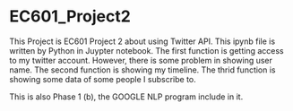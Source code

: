 # EC601_Project2
This Project is EC601 Project 2 about using Twitter API.
This ipynb file is written by Python in Juypter notebook. 
The first function is getting access to my twitter account. However, there is some problem in showing user name. 
The second function is showing my timeline. 
The thrid function is showing some data of some people I subscribe to.

This is also Phase 1 (b), the GOOGLE NLP program include in it.
